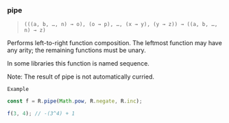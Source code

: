 ### pipe

> ```(((a, b, …, n) → o), (o → p), …, (x → y), (y → z)) → ((a, b, …, n) → z)```

Performs left-to-right function composition. The leftmost function may have any arity; the remaining functions must be unary.

In some libraries this function is named sequence.

Note: The result of pipe is not automatically curried.

`Example`

```js
const f = R.pipe(Math.pow, R.negate, R.inc);

f(3, 4); // -(3^4) + 1
```